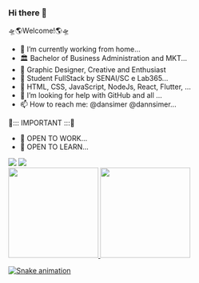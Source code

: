 ### Hi there 👋 
🛸🌎Welcome!🌎🛸

- 🔭 I’m currently working from home...
- 🏛 Bachelor of Business Administration and MKT...
- 🧩 Graphic Designer, Creative and Enthusiast
- 📖 Student FullStack by SENAI/SC e Lab365...
- 🌱 HTML, CSS, JavaScript, NodeJs, React, Flutter, ...
- 🤔 I’m looking for help with GitHub and all ...
- 📫 How to reach me: @dansimer @dannsimer...   

🛑::: IMPORTANT :::🛑 
- 🚀 OPEN TO WORK...
- 📖 OPEN TO LEARN...

<img style="max-width: 20px;" src="https://cdn.jsdelivr.net/gh/devicons/devicon/icons/html5/html5-original.svg" />
<img src="https://cdn.jsdelivr.net/gh/devicons/devicon/icons/javascript/javascript-original.svg" />
          


<div class="container">
<a href="https://github.com/DaniSimoni">
<img height="180em" src="https://github-readme-stats.vercel.app/api/top-langs/?username=DaniSimoni&layout=compact&langs_count=7&theme=dracula"/>
<img height="180em" src="https://github-readme-stats.vercel.app/api?username=DaniSimoni&show_icons=true&theme=dracula&include_all_commits=true&count_private=true"/>
</div>

![Snake animation](https://github.com/DaniSimoni/DaniSimoni/blob/output/github-contribution-grid-snake.svg)
